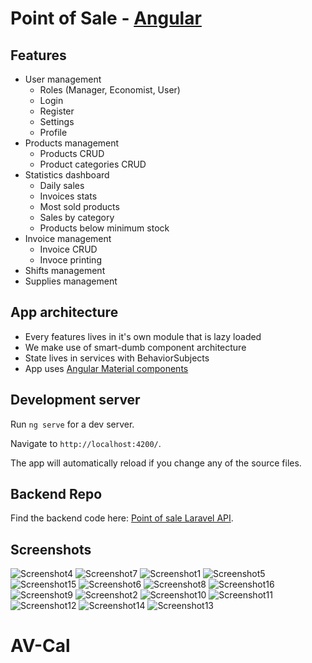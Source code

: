 # Point of Sale - [Angular](https://angular.io)

## Features

- User management
  - Roles (Manager, Economist, User)
  - Login
  - Register
  - Settings
  - Profile
- Products management
  - Products CRUD
  - Product categories CRUD
- Statistics dashboard
  - Daily sales
  - Invoices stats
  - Most sold products
  - Sales by category
  - Products below minimum stock
- Invoice management
  - Invoice CRUD
  - Invoce printing
- Shifts management
- Supplies management

## App architecture

- Every features lives in it's own module that is lazy loaded
- We make use of smart-dumb component architecture
- State lives in services with BehaviorSubjects
- App uses [Angular Material components](https://material.angular.io)

## Development server

Run `ng serve` for a dev server.

Navigate to `http://localhost:4200/`.

The app will automatically reload if you change any of the source files.

## Backend Repo

Find the backend code here: [Point of sale Laravel API](https://github.com/eneajaho/point-of-sale-laravel).

## Screenshots

![Screenshot4](<https://raw.githubusercontent.com/eneajaho/point-of-sale-angular/master/screenshots/screenshot%20(4).jpeg>)
![Screenshot7](<https://raw.githubusercontent.com/eneajaho/point-of-sale-angular/master/screenshots/screenshot%20(7).jpeg>)
![Screenshot1](<https://raw.githubusercontent.com/eneajaho/point-of-sale-angular/master/screenshots/screenshot%20(1).jpeg>)
![Screenshot5](<https://raw.githubusercontent.com/eneajaho/point-of-sale-angular/master/screenshots/screenshot%20(5).jpeg>)
![Screenshot15](<https://raw.githubusercontent.com/eneajaho/point-of-sale-angular/master/screenshots/screenshot%20(15).jpeg>)
![Screenshot6](<https://raw.githubusercontent.com/eneajaho/point-of-sale-angular/master/screenshots/screenshot%20(6).jpeg>)
![Screenshot8](<https://raw.githubusercontent.com/eneajaho/point-of-sale-angular/master/screenshots/screenshot%20(8).jpeg>)
![Screenshot16](<https://raw.githubusercontent.com/eneajaho/point-of-sale-angular/master/screenshots/screenshot%20(16).png>)
![Screenshot9](<https://raw.githubusercontent.com/eneajaho/point-of-sale-angular/master/screenshots/screenshot%20(9).jpeg>)
![Screenshot2](<https://raw.githubusercontent.com/eneajaho/point-of-sale-angular/master/screenshots/screenshot%20(2).jpeg>)
![Screenshot10](<https://raw.githubusercontent.com/eneajaho/point-of-sale-angular/master/screenshots/screenshot%20(10).jpeg>)
![Screenshot11](<https://raw.githubusercontent.com/eneajaho/point-of-sale-angular/master/screenshots/screenshot%20(11).jpeg>)
![Screenshot12](<https://raw.githubusercontent.com/eneajaho/point-of-sale-angular/master/screenshots/screenshot%20(12).jpeg>)
![Screenshot14](<https://raw.githubusercontent.com/eneajaho/point-of-sale-angular/master/screenshots/screenshot%20(14).jpeg>)
![Screenshot13](<https://raw.githubusercontent.com/eneajaho/point-of-sale-angular/master/screenshots/screenshot%20(13).jpeg>)
# AV-Cal
